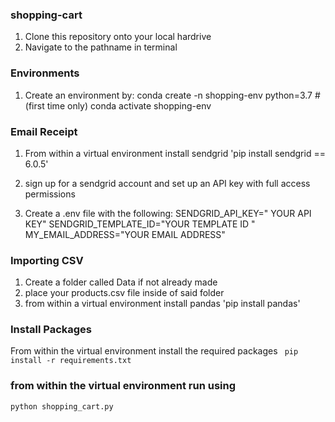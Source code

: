 ### shopping-cart

1. Clone this repository onto your local hardrive 
2. Navigate to the pathname in terminal 

### Environments

1. Create an environment by:
conda create -n shopping-env python=3.7 # (first time only)
conda activate shopping-env

### Email Receipt 

1. From within a virtual environment install sendgrid
'pip install sendgrid == 6.0.5'

2. sign up for a sendgrid account and set up an API key with full access permissions

3. Create a .env file with the following:
SENDGRID_API_KEY=" YOUR API KEY"
SENDGRID_TEMPLATE_ID="YOUR TEMPLATE ID "
MY_EMAIL_ADDRESS="YOUR EMAIL ADDRESS"

### Importing CSV
1. Create a folder called Data if not already made
2. place your products.csv file inside of said folder
3. from within a virtual environment install pandas 
'pip install pandas' 

### Install Packages 
From within the virtual environment install the required packages 
` pip install -r requirements.txt` 


### from within the virtual environment run using 
`python shopping_cart.py`

